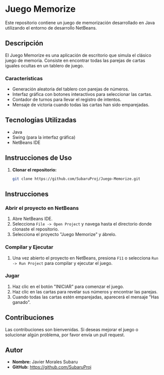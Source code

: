 # Juego Memorize

Este repositorio contiene un juego de memorización desarrollado en Java utilizando el entorno de desarrollo NetBeans.

## Descripción

El Juego Memorize es una aplicación de escritorio que simula el clásico juego de memoria. Consiste en encontrar todas las parejas de cartas iguales ocultas en un tablero de juego.

### Características

- Generación aleatoria del tablero con parejas de números.
- Interfaz gráfica con botones interactivos para seleccionar las cartas.
- Contador de turnos para llevar el registro de intentos.
- Mensaje de victoria cuando todas las cartas han sido emparejadas.

## Tecnologías Utilizadas

- Java
- Swing (para la interfaz gráfica)
- NetBeans IDE

## Instrucciones de Uso

1. **Clonar el repositorio:**

   ```bash
   git clone https://github.com/SubaruProj/Juego-Memorize.git


## Instrucciones

### Abrir el proyecto en NetBeans
1. Abre NetBeans IDE.
2. Selecciona `File -> Open Project` y navega hasta el directorio donde clonaste el repositorio.
3. Selecciona el proyecto "Juego Memorize" y ábrelo.

### Compilar y Ejecutar
1. Una vez abierto el proyecto en NetBeans, presiona `F11` o selecciona `Run -> Run Project` para compilar y ejecutar el juego.

### Jugar
1. Haz clic en el botón "INICIAR" para comenzar el juego.
2. Haz clic en las cartas para revelar sus números y encontrar las parejas.
3. Cuando todas las cartas estén emparejadas, aparecerá el mensaje "Has ganado".

## Contribuciones
Las contribuciones son bienvenidas. Si deseas mejorar el juego o solucionar algún problema, por favor envía un pull request.

## Autor
- **Nombre:** Javier Morales Subaru
- **GitHub:** https://github.com/SubaruProj

